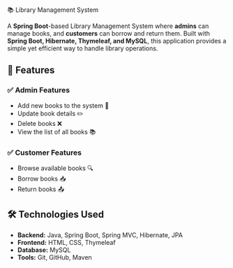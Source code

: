  📚 Library Management System  

A **Spring Boot**-based Library Management System where **admins** can manage books, and **customers** can borrow and return them. Built with **Spring Boot, Hibernate, Thymeleaf, and MySQL**, this application provides a simple yet efficient way to handle library operations.  

## 🚀 Features  

### ✅ Admin Features  
- Add new books to the system 📖  
- Update book details ✏️  
- Delete books ❌  
- View the list of all books 📚  

### ✅ Customer Features  
- Browse available books 🔍  
- Borrow books 📥  
- Return books 📤  

## 🛠️ Technologies Used  
- **Backend:** Java, Spring Boot, Spring MVC, Hibernate, JPA  
- **Frontend:** HTML, CSS, Thymeleaf  
- **Database:** MySQL  
- **Tools:** Git, GitHub, Maven  
